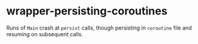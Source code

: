 # wrapper-persisting-coroutines

Runs of `Main` crash at `persist` calls, though persisting in `coroutine` file and resuming on subsequent calls.
